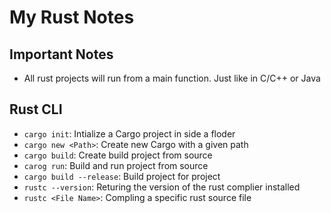 # My Rust Notes

## Important Notes

- All rust projects will run from a main function. Just like in C/C++ or Java

## Rust CLI

- `cargo init`: Intialize a Cargo project in side a floder
- `cargo new <Path>`: Create new Cargo with a given path
- `cargo build`: Create build project from source
- `carog run`: Build and run project from source
- `cargo build --release`: Build project for project
- `rustc --version`: Returing the version of the rust complier installed
- `rustc <File Name>`: Compling a specific rust source file
